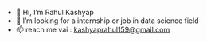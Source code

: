 - 👋 Hi, I’m Rahul Kashyap
- 👀 I’m looking for a internship or job in data science field
- 📫 reach me vai : kashyaprahul159@gmail.com

<!---
rahulk15/rahulk15 is a ✨ special ✨ repository because its `README.md` (this file) appears on your GitHub profile.
You can click the Preview link to take a look at your changes.
--->
